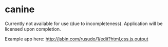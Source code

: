 # canine

Currently not available for use (due to incompleteness). Application will be licensed upon completion.

Example app here: http://jsbin.com/rusudo/1/edit?html,css,js,output



